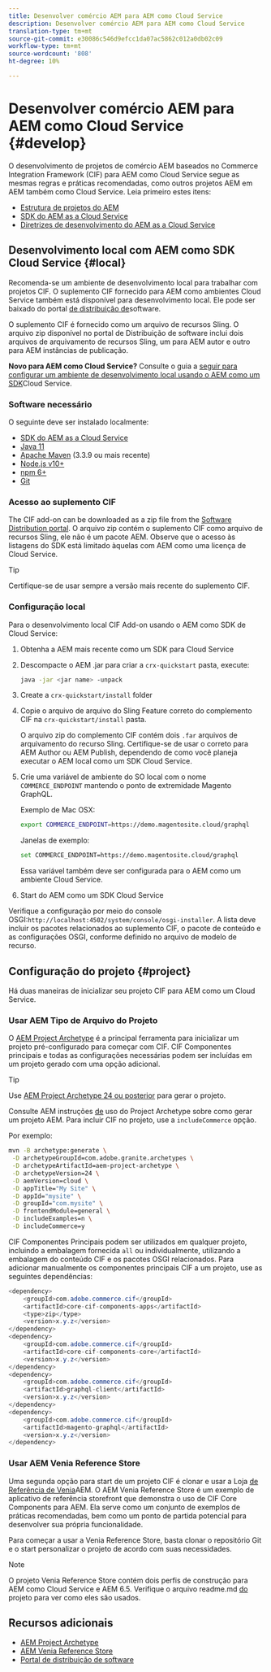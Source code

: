 ```yaml
---
title: Desenvolver comércio AEM para AEM como Cloud Service
description: Desenvolver comércio AEM para AEM como Cloud Service
translation-type: tm+mt
source-git-commit: e30086c546d9efcc1da07ac5862c012a0db02c09
workflow-type: tm+mt
source-wordcount: '808'
ht-degree: 10%

---
```



# Desenvolver comércio AEM para AEM como Cloud Service {#develop}

O desenvolvimento de projetos de comércio AEM baseados no Commerce Integration Framework (CIF) para AEM como Cloud Service segue as mesmas regras e práticas recomendadas, como outros projetos AEM em AEM também como Cloud Service. Leia primeiro estes itens:

- [Estrutura de projetos do AEM](https://docs.adobe.com/content/help/pt-BR/experience-manager-cloud-service/implementing/developing/aem-project-content-package-structure.translate.html)
- [SDK do AEM as a Cloud Service](https://docs.adobe.com/content/help/en/experience-manager-cloud-service/implementing/developing/aem-as-a-cloud-service-sdk.html)
- [Diretrizes de desenvolvimento do AEM as a Cloud Service](https://docs.adobe.com/content/help/pt-BR/experience-manager-cloud-service/implementing/developing/development-guidelines.translate.html)

## Desenvolvimento local com AEM como SDK Cloud Service {#local}

Recomenda-se um ambiente de desenvolvimento local para trabalhar com projetos CIF. O suplemento CIF fornecido para AEM como ambientes Cloud Service também está disponível para desenvolvimento local. Ele pode ser baixado do portal [de distribuição de](https://experience.adobe.com/#/downloads/content/software-distribution/en/aemcloud.html)software.

O suplemento CIF é fornecido como um arquivo de recursos Sling. O arquivo zip disponível no portal de Distribuição de software inclui dois arquivos de arquivamento de recursos Sling, um para AEM autor e outro para AEM instâncias de publicação.

**Novo para AEM como Cloud Service?** Consulte o guia a [seguir para configurar um ambiente de desenvolvimento local usando o AEM como um SDK](https://docs.adobe.com/content/help/en/experience-manager-learn/cloud-service/local-development-environment-set-up/overview.html)Cloud Service.

### Software necessário

O seguinte deve ser instalado localmente:

- [SDK do AEM as a Cloud Service](https://docs.adobe.com/content/help/en/*experience-manager-learn/cloud-service/local-development-environment-set-up/aem-runtime.html#download-the-aem-as-a-cloud-service-sdk)
- [Java 11](https://downloads.experiencecloud.adobe.com/content/software-distribution/en/general.html)
- [Apache Maven](https://maven.apache.org/) (3.3.9 ou mais recente)
- [Node.js v10+](https://nodejs.org/en/)
- [npm 6+](https://www.npmjs.com/)
- [Git](https://git-scm.com/)

### Acesso ao suplemento CIF

The CIF add-on can be downloaded as a zip file from the [Software Distribution portal](https://experience.adobe.com/#/downloads/content/software-distribution/en/aemcloud.html). O arquivo zip contém o suplemento CIF como arquivo de recursos Sling, ele não é um pacote AEM. Observe que o acesso às listagens do SDK está limitado àquelas com AEM como uma licença de Cloud Service.

>[!TIP]
>
>Certifique-se de usar sempre a versão mais recente do suplemento CIF.

### Configuração local

Para o desenvolvimento local CIF Add-on usando o AEM como SDK de Cloud Service:

1. Obtenha a AEM mais recente como um SDK para Cloud Service
2. Descompacte o AEM .jar para criar a `crx-quickstart` pasta, execute:

   ```bash
   java -jar <jar name> -unpack
   ```

3. Create a `crx-quickstart/install` folder
4. Copie o arquivo de arquivo do Sling Feature correto do complemento CIF na `crx-quickstart/install` pasta.

   O arquivo zip do complemento CIF contém dois `.far` arquivos de arquivamento do recurso Sling. Certifique-se de usar o correto para AEM Author ou AEM Publish, dependendo de como você planeja executar o AEM local como um SDK Cloud Service.

5. Crie uma variável de ambiente do SO local com o nome `COMMERCE_ENDPOINT` mantendo o ponto de extremidade Magento GraphQL.

   Exemplo de Mac OSX:

   ```bash
   export COMMERCE_ENDPOINT=https://demo.magentosite.cloud/graphql
   ```

   Janelas de exemplo:

   ```bash
   set COMMERCE_ENDPOINT=https://demo.magentosite.cloud/graphql
   ```

   Essa variável também deve ser configurada para o AEM como um ambiente Cloud Service.

6. Start do AEM como um SDK Cloud Service

Verifique a configuração por meio do console OSGI:`http://localhost:4502/system/console/osgi-installer`. A lista deve incluir os pacotes relacionados ao suplemento CIF, o pacote de conteúdo e as configurações OSGI, conforme definido no arquivo de modelo de recurso.

## Configuração do projeto {#project}

Há duas maneiras de inicializar seu projeto CIF para AEM como um Cloud Service.

### Usar AEM Tipo de Arquivo do Projeto

O [AEM Project Archetype](https://github.com/adobe/aem-project-archetype) é a principal ferramenta para inicializar um projeto pré-configurado para começar com CIF. CIF Componentes principais e todas as configurações necessárias podem ser incluídas em um projeto gerado com uma opção adicional.

>[!TIP]
>
>Use [AEM Project Archetype 24 ou posterior](https://github.com/adobe/aem-project-archetype/releases) para gerar o projeto.

Consulte AEM instruções [de](https://github.com/adobe/aem-project-archetype#usage) uso do Project Archetype sobre como gerar um projeto AEM. Para incluir CIF no projeto, use a `includeCommerce` opção.

Por exemplo:

```bash
mvn -B archetype:generate \
 -D archetypeGroupId=com.adobe.granite.archetypes \
 -D archetypeArtifactId=aem-project-archetype \
 -D archetypeVersion=24 \
 -D aemVersion=cloud \
 -D appTitle="My Site" \
 -D appId="mysite" \
 -D groupId="com.mysite" \
 -D frontendModule=general \
 -D includeExamples=n \
 -D includeCommerce=y
```

CIF Componentes Principais podem ser utilizados em qualquer projeto, incluindo a embalagem fornecida `all` ou individualmente, utilizando a embalagem do conteúdo CIF e os pacotes OSGI relacionados. Para adicionar manualmente os componentes principais CIF a um projeto, use as seguintes dependências:

```java
<dependency>
    <groupId>com.adobe.commerce.cif</groupId>
    <artifactId>core-cif-components-apps</artifactId>
    <type>zip</type>
    <version>x.y.z</version>
</dependency>
<dependency>
    <groupId>com.adobe.commerce.cif</groupId>
    <artifactId>core-cif-components-core</artifactId>
    <version>x.y.z</version>
</dependency>
<dependency>
    <groupId>com.adobe.commerce.cif</groupId>
    <artifactId>graphql-client</artifactId>
    <version>x.y.z</version>
</dependency>
<dependency>
    <groupId>com.adobe.commerce.cif</groupId>
    <artifactId>magento-graphql</artifactId>
    <version>x.y.z</version>
</dependency>
```

### Usar AEM Venia Reference Store

Uma segunda opção para start de um projeto CIF é clonar e usar a Loja [de Referência de Venia](https://github.com/adobe/aem-cif-guides-venia)AEM. O AEM Venia Reference Store é um exemplo de aplicativo de referência storefront que demonstra o uso de CIF Core Components para AEM. Ela serve como um conjunto de exemplos de práticas recomendadas, bem como um ponto de partida potencial para desenvolver sua própria funcionalidade.

Para começar a usar a Venia Reference Store, basta clonar o repositório Git e o start personalizar o projeto de acordo com suas necessidades.

>[!NOTE]
>
>O projeto Venia Reference Store contém dois perfis de construção para AEM como Cloud Service e AEM 6.5. Verifique o arquivo readme.md [do](https://github.com/adobe/aem-cif-guides-venia/blob/main/README.md) projeto para ver como eles são usados.

## Recursos adicionais

- [AEM Project Archetype](https://github.com/adobe/aem-project-archetype)
- [AEM Venia Reference Store](https://github.com/adobe/aem-cif-guides-venia)
- [Portal de distribuição de software](https://experience.adobe.com/#/downloads/content/software-distribution/en/aemcloud.html)
